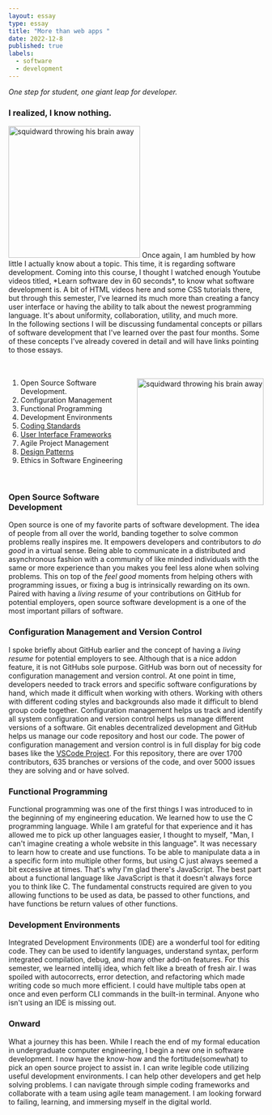 ```yaml
---
layout: essay
type: essay
title: "More than web apps "
date: 2022-12-8
published: true
labels:
  - software
  - development
---
```

*One step for student, one giant leap for developer.*
### I realized, I know nothing.
<div>
  <img width="260px" class="rounded float-start pe-4" src="https://media.giphy.com/media/D0RvPABUNF3AQ/giphy.gif" alt="squidward throwing his brain away">
  Once again, I am humbled by how little I actually know about a topic. This time, it is regarding software development. Coming into this course, I thought I watched enough Youtube videos titled, *Learn software dev in 60 seconds*, to know what software development is. A bit of HTML videos here and some CSS tutorials there, but through this semester, I've learned its much more than creating a fancy user interface or having the ability to talk about the newest programming language. It's about uniformity, collaboration, utility, and much more.
    <br>
    In the following sections I will be discussing fundamental concepts or pillars of software development that I've learned over the past four months. Some of these concepts I've already covered in detail and will have links pointing to those essays.
  <br>
</div>
<br>
<br>
<div>
  <ol>
    <img 
        width="250px" 
        class="img-fluid" 
        src="https://media.giphy.com/media/26ufbbBRMXrUh22Ig/giphy.gif" 
        alt="squidward throwing his brain away" 
        style="float:right;margin-left:2px;"
    >
    <li>Open Source Software Development.</li>   
    <li>Configuration Management</li>
    <li>Functional Programming</li>
    <li>Development Environments</li>
    <li><a href="https://marcivanmanalac.github.io/essays/Coding-Standards.html">Coding Standards</a></li>
    <li><a href="https://marcivanmanalac.github.io/essays/frameworks.html">User Interface Frameworks</a></li>
    <li>Agile Project Management</li>
    <li><a href="https://marcivanmanalac.github.io/essays/design-patterns.html">Design Patterns</a></li>
    <li>Ethics in Software Engineering</li>
  </ol>
</div>
<br>

### Open Source Software Development
Open source is one of my favorite parts of software development. The idea of people from all over the world, banding together to solve common problems really inspires me. It empowers developers and contributors to *do good* in a virtual sense. Being able to communicate in a distributed and asynchronous fashion with a community of like minded individuals with the same or more experience than you makes you feel less alone when solving problems. This on top of the *feel good* moments from helping others with programming issues, or fixing a bug is intrinsically rewarding on its own. Paired with having a *living resume* of your contributions on GitHub for potential employers, open source software development is a one of the most important pillars of software.

### Configuration Management and Version Control
I spoke briefly about GitHub earlier and the concept of having a *living resume* for potential employers to see. Although that is a nice addon feature, it is not GitHubs sole purpose. GitHub was born out of necessity for  configuration management and version control. At one point in time, developers needed to track errors and specific software configurations by hand, which made it difficult when working with others. Working with others with different coding styles and backgrounds also made it difficult to blend group code together. Configuration management helps us track and identify all system configuration and version control helps us manage different versions of a software. Git enables decentralized development and GitHub helps us manage our code repository and host our code. The power of configuration management and version control is in full display for big code bases like the <a href="https://github.com/microsoft/vscode">VSCode Project</a>. For this repository, there are over 1700 contributors, 635 branches or versions of the code, and over 5000 issues they are solving and or have solved.

### Functional Programming
Functional programming was one of the first things I was introduced to in the beginning of my engineering education. We learned how to use the C programming language. While I am grateful for that experience and it has allowed me to pick up other languages easier, I thought to myself, "Man, I can't imagine creating a whole website in this language". It was necessary to learn how to create and use functions. To be able to manipulate data a in a specific form into multiple other forms, but using C just always seemed a bit excessive at times. That's why I'm glad there's JavaScript. The best part about a functional language like JavaScript is that it doesn't always force you to think like C. The fundamental constructs required are given to you allowing functions to be used as data, be passed to other functions, and have functions be return values of other functions.

### Development Environments
Integrated Development Environments (IDE) are a wonderful tool for editing code. They can be used to identify languages, understand syntax, perform integrated compilation, debug, and many other add-on features. For this semester, we learned intellij idea, which felt like a breath of fresh air. I was spoiled with autocorrects, error detection, and refactoring which made writing code so much more efficient. I could have multiple tabs open at once and even perform CLI commands in the built-in terminal. Anyone who isn't using an IDE is missing out.

### Onward
What a journey this has been. While I reach the end of my formal education in undergraduate computer engineering, I begin a new one in software development. I now have the know-how and the fortitude(somewhat) to pick an open source project to assist in. I can write legible code utilizing useful development environments. I can help other developers and get help solving problems. I can navigate through simple coding frameworks and collaborate with a team using agile team management. I am looking forward to failing, learning, and immersing myself in the digital world.



